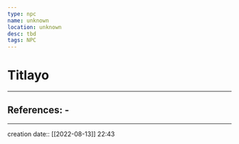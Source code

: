 ```yaml
---
type: npc
name: unknown
location: unknown
desc: tbd
tags: NPC
---
```


# Titlayo 
___ 
## References: - 
--- 
creation date:: [[2022-08-13]] 22:43